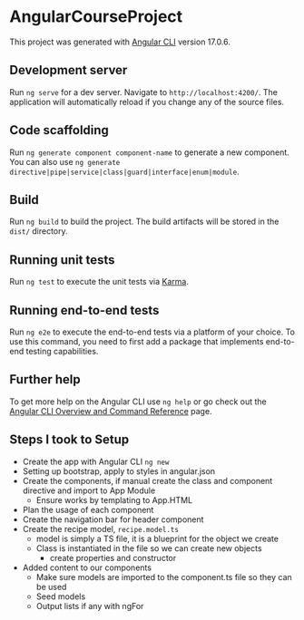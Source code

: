 # AngularCourseProject

This project was generated with [Angular CLI](https://github.com/angular/angular-cli) version 17.0.6.

## Development server

Run `ng serve` for a dev server. Navigate to `http://localhost:4200/`. The application will automatically reload if you change any of the source files.

## Code scaffolding

Run `ng generate component component-name` to generate a new component. You can also use `ng generate directive|pipe|service|class|guard|interface|enum|module`.

## Build

Run `ng build` to build the project. The build artifacts will be stored in the `dist/` directory.

## Running unit tests

Run `ng test` to execute the unit tests via [Karma](https://karma-runner.github.io).

## Running end-to-end tests

Run `ng e2e` to execute the end-to-end tests via a platform of your choice. To use this command, you need to first add a package that implements end-to-end testing capabilities.

## Further help

To get more help on the Angular CLI use `ng help` or go check out the [Angular CLI Overview and Command Reference](https://angular.io/cli) page.

## Steps I took to Setup
* Create the app with Angular CLI `ng new`
* Setting up bootstrap, apply to styles in angular.json
* Create the components, if manual create the class and component directive and import to App Module
  * Ensure works by templating to App.HTML
* Plan the usage of each component
* Create the navigation bar for header component
* Create the recipe model, `recipe.model.ts`
  * model is simply a TS file, it is a blueprint for the object we create
  * Class is instantiated in the file so we can create new objects
    * create properties and constructor
* Added content to our components
  * Make sure models are imported to the component.ts file so they can be used
  * Seed models
  * Output lists if any with ngFor
